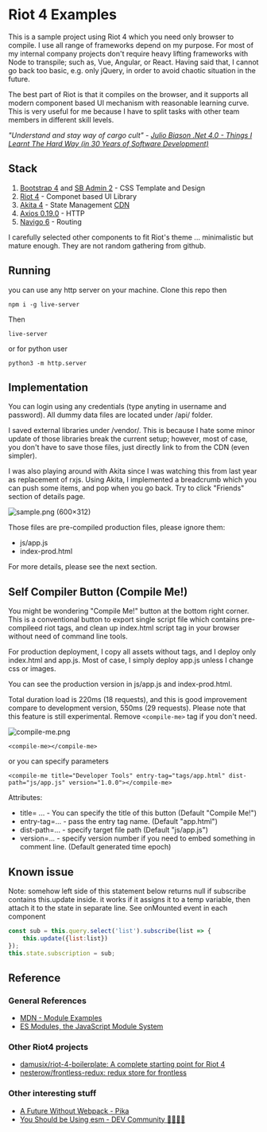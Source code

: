# Riot 4 Examples

This is a sample project using Riot 4 which you need only browser to compile.
I use all range of frameworks depend on my purpose. For most of my internal company projects 
don't require heavy lifting frameworks with Node to transpile; such as, Vue, Angular, or React.
Having said that, I cannot go back too basic, e.g. only jQuery, in order to avoid chaotic situation in the future.

The best part of Riot is that it compiles on the browser, and it supports all modern 
component based UI mechanism with reasonable learning curve. This is very useful for me because
I have to split tasks with other team members in different skill levels.

*"Understand and stay way of cargo cult" - [Julio Biason .Net 4.0 - Things I Learnt The Hard Way (in 30 Years of Software Development)](https://blog.juliobiason.net/thoughts/things-i-learnt-the-hard-way/)*

## Stack 

1. [Bootstrap 4](https://getbootstrap.com/docs/4.0/getting-started/introduction/) and [SB Admin 2](https://startbootstrap.com/themes/sb-admin-2/) - CSS Template and Design
2. [Riot 4](https://riot.js.org/) - Componet based UI Library
3. [Akita 4](https://netbasal.gitbook.io/akita/) - State Management [CDN](https://www.pika.dev/packages/@datorama/akita)
4. [Axios 0.19.0](https://github.com/axios/axios) - HTTP
5. [Navigo 6](https://github.com/krasimir/navigo) - Routing

I carefully selected other components to fit Riot's theme ... minimalistic but mature enough. They are not random gathering from github.

## Running

you can use any http server on your machine. Clone this repo then

```
npm i -g live-server
```

Then

```
live-server
```

or for python user

```
python3 -m http.server
```

## Implementation

You can login using any credentials (type anyting in username and password). 
All dummy data files are located under /api/ folder.

I saved external libraries under /vendor/. This is because I hate some minor update of those libraries
break the current setup; however, most of case, you don't have to save those files, just directly
link to from the CDN (even simpler).

I was also playing around with Akita since I was watching this from last year as replacement of rxjs. 
Using Akita, I implemented a breadcrumb which you can push some items, and pop
when you go back. Try to click "Friends" section of details page.

![sample.png (600×312)](https://raw.githubusercontent.com/kiichi/riotjs4-examples/master/screenshot/sample.png)

Those files are pre-compiled production files, please ignore them:

- js/app.js
- index-prod.html

For more details, please see the next section.

## Self Compiler Button (Compile Me!)

You might be wondering "Compile Me!" button at the bottom right corner. This is a conventional button 
to export single script file which contains pre-compileed riot tags, and clean up index.html script tag in your browser without need of command line tools.

For production deployment, I copy all assets without tags, and I deploy only index.html and app.js. 
Most of case, I simply deploy app.js unless I change css or images.

You can see the production version in js/app.js and index-prod.html. 

Total duration load is 220ms (18 requests), and this is good improvement compare to development version, 550ms (29 requests).
Please note that this feature is still experimental. Remove ```<compile-me>``` tag if you don't need.

![compile-me.png](https://raw.githubusercontent.com/kiichi/riotjs4-examples/master/screenshot/compile-me.png)

```
<compile-me></compile-me>
```

or you can specify parameters

```
<compile-me title="Developer Tools" entry-tag="tags/app.html" dist-path="js/app.js" version="1.0.0"></compile-me>
```

Attributes:

- title= ... - You can specify the title of this button (Default "Compile Me!")
- entry-tag=... - pass the entry tag name. (Default "app.html")
- dist-path=... - specify target file path (Default "js/app.js")
- version=... - specify version number if you need to embed something in comment line. (Default generated time epoch)

## Known issue

Note: somehow left side of this statement below returns null if subscribe contains this.update inside.
it works if it assigns it to a temp variable, then attach it to the state in separate line.
See onMounted event in each component

```javascript
const sub = this.query.select('list').subscribe(list => {
    this.update({list:list})
});
this.state.subscription = sub;
```


## Reference

### General References

- [MDN - Module Examples](https://github.com/mdn/js-examples/)
- [ES Modules, the JavaScript Module System](https://flaviocopes.com/es-modules/)


### Other Riot4 projects

- [damusix/riot-4-boilerplate: A complete starting point for Riot 4](https://github.com/damusix/riot-4-boilerplate)
- [nesterow/frontless-redux: redux store for frontless](https://github.com/nesterow/frontless-redux)

### Other interesting stuff

- [A Future Without Webpack - Pika](https://www.pika.dev/blog/pika-web-a-future-without-webpack/)
- [You Should be Using esm - DEV Community 👩‍💻👨‍💻](https://dev.to/bennypowers/you-should-be-using-esm-kn3)